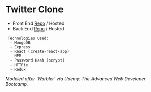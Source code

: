 # Twitter Clone

- Front End [Repo](https://github.com/cwithac/twitter_clone_FE) / Hosted
- Back End [Repo](https://github.com/cwithac/twitter_clone) / Hosted


```
 Technologies Used:
  - MongoDB
  - Express
  - React (create-react-app)
  - NPM
  - Password Hash (bcrypt)
  - HTTPie
  - Redux
```

_Modeled after 'Warbler' via Udemy: The Advanced Web Developer Bootcamp._
